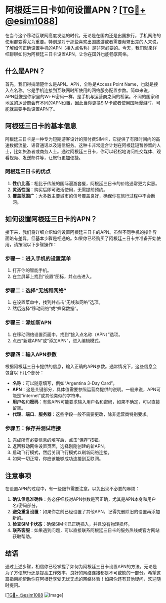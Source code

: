 # 阿根廷三日卡如何设置APN？[[TG💪+ @esim1088](https://t.me/s/esim1088)]

在当今这个移动互联网高度发达的时代，无论是在国内还是出国旅行，手机网络的使用都变得尤为重要。特别是对于那些喜欢出国旅游或者需要频繁出差的人来说，了解如何正确设置手机的APN（接入点名称）是非常必要的。今天，我们就来详细聊聊如何为阿根廷三日卡设置APN，让你在国外也能畅享网络。

## 什么是APN？

首先，我们得搞清楚什么是APN。APN，全称是Access Point Name，也就是接入点名称。它是手机连接到互联网时所使用的网络服务配置参数。简单来说，APN就像是你家里的Wi-Fi密码一样，是手机与运营商之间的桥梁。不同的国家和地区的运营商会有不同的APN设置，因此当你更换SIM卡或者使用国际漫游时，可能就需要手动设置APN了。

## 阿根廷三日卡的基本信息

阿根廷三日卡是一种专为短期游客设计的预付费SIM卡，它提供了有限时间内的高速数据流量、语音通话以及短信服务。这种卡非常适合计划在阿根廷短暂停留的人士，比如旅游者或商务人士。通过阿根廷三日卡，你可以轻松地访问社交媒体、观看视频、发送邮件等，让旅行更加便捷。

### 阿根廷三日卡的优点

1. **性价比高**：相比于传统的国际漫游套餐，阿根廷三日卡的价格通常更为实惠。
2. **灵活性强**：购买后即可激活使用，无需提前预约。
3. **覆盖范围广**：大多数主要城市的信号覆盖良好，确保你在旅行过程中不会断网。

## 如何设置阿根廷三日卡的APN？

接下来，我们将详细介绍如何设置阿根廷三日卡的APN。虽然不同手机的操作界面略有差异，但基本步骤是相通的。如果你已经购买了阿根廷三日卡并准备开始使用，请按照以下步骤操作：

### 步骤一：进入手机的设置菜单

1. 打开你的智能手机。
2. 在主屏幕上找到“设置”图标，并点击进入。

### 步骤二：选择“无线和网络”

1. 在设置菜单中，找到并点击“无线和网络”选项。
2. 然后选择“移动网络”或“蜂窝数据”。

### 步骤三：添加新APN

1. 在移动网络设置页面中，找到“接入点名称（APN）”选项。
2. 点击“新建APN”或“添加APN”，进入编辑模式。

### 步骤四：输入APN参数

根据阿根廷三日卡提供的信息，输入正确的APN参数。通常情况下，这些信息会包含以下几个部分：

- **名称**：可以随意填写，例如“Argentina 3-Day Card”。
- **APN**：这是关键部分，具体值需要参照运营商提供的说明。一般来说，APN可能是“internet”或其他类似的字符串。
- **用户名**和**密码**：有些APN可能要求输入用户名和密码，如果不确定，可以直接留空。
- **代理**、**端口**、**服务器**：这些字段一般不需要更改，除非运营商特别要求。

### 步骤五：保存并测试连接

1. 完成所有必要信息的填写后，点击“保存”按钮。
2. 返回移动网络设置页面，选择刚刚创建的新APN。
3. 启动飞行模式，然后关闭飞行模式以刷新网络连接。
4. 如果一切正常，你应该能够成功连接到互联网。

## 注意事项

在设置APN的过程中，有一些细节需要注意，以免出现不必要的麻烦：

1. **确认信息准确性**：务必仔细核对APN参数是否正确，尤其是APN本身和用户名/密码部分。
2. **避免重复设置**：如果你之前已经设置了其他APN，记得先删除旧的设置再添加新的。
3. **检查SIM卡状态**：确保SIM卡已正确插入，并且没有物理损坏。
4. **联系客服**：如果遇到问题，可以直接联系阿根廷三日卡的服务热线或官方网站获取帮助。

## 结语

通过上述步骤，相信你已经掌握了如何为阿根廷三日卡设置APN的方法。无论是为了方便旅行还是提高工作效率，良好的网络连接都是不可或缺的一部分。希望这篇指南能帮助你在阿根廷享受无忧无虑的网络体验！如果你还有其他疑问，欢迎随时提问。

[[TG💪+ @esim1088](https://t.me/s/esim1088) ![Image](https://i.postimg.cc/4NQfJmqS/Snipaste-2025-05-13-00-14-12.png)]